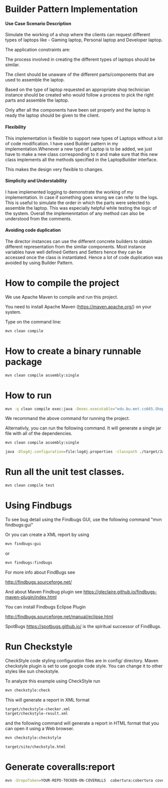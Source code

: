 # Builder Pattern Implementation

#### Use Case Scenario Description

Simulate the working of a shop where the clients can request different types of laptops like - Gaming laptop, Personal laptop and Developer laptop.


The application constraints are:

The process involved in creating the different types of laptops should be similar.

The client should be unaware of the different parts/components that are used to assemble the laptop.

Based on the type of laptop requested an appropriate shop technician instance should be created who would follow a process to pick the right parts and assemble the laptop.

Only after all the components have been set properly and the laptop is ready the laptop should be given to the client.



#### Flexibility
This implementation is flexible to support new types of Laptops without a lot of code modification. 
I have used Builder pattern in my implementation.Whenever a new type of Laptop is to be added, 
we just have to make a new class corresponding to it and make sure that this new class implements all the methods specified in the LaptopBuilder interface.

This makes the design very flexible to changes.


#### Simplicity and Understability
I have implemented logging to demonstrate the working of my implementation.
In case if something goes wrong we can refer to the logs.
This is useful to simulate the order in which the parts were selected to assemble the laptop.
This was especially helpful while testing the logic of the system.
Overall the implemenntation of any method can also be understood from the comments.


#### Avoiding code duplication

The director instances can use the different concrete builders to obtain different representation from the similar components.
Most instance variables have well defined Getters and Setters hence they can be accessed once the class is instantiated.
Hence a lot of code duplication was avoided by using Builder Pattern.




# How to compile the project

We use Apache Maven to compile and run this project. 

You need to install Apache Maven (https://maven.apache.org/)  on your system. 

Type on the command line: 

```bash
mvn clean compile
```

# How to create a binary runnable package 


```bash
mvn clean compile assembly:single
```


# How to run

```bash
mvn -q clean compile exec:java -Dexec.executable="edu.bu.met.cs665.Shop" -Dlog4j.configuration="file:log4j.properties"
```

We recommand the above command for running the project. 

Alternativly, you can run the following command. It will generate a single jar file with all of the dependencies. 

```bash
mvn clean compile assembly:single

java -Dlog4j.configuration=file:log4j.properties -classpath ./target/JavaProjectTemplate-1.0-SNAPSHOT-jar-with-dependencies.jar  edu.bu.met.cs665.Shop
```


# Run all the unit test classes.


```bash
mvn clean compile test

```

# Using Findbugs 

To see bug detail using the Findbugs GUI, use the following command "mvn findbugs:gui"

Or you can create a XML report by using  


```bash
mvn findbugs:gui 
```

or 


```bash
mvn findbugs:findbugs
```


For more info about FindBugs see 

http://findbugs.sourceforge.net/

And about Maven Findbug plugin see 
https://gleclaire.github.io/findbugs-maven-plugin/index.html


You can install Findbugs Eclipse Plugin 

http://findbugs.sourceforge.net/manual/eclipse.html



SpotBugs https://spotbugs.github.io/ is the spiritual successor of FindBugs.


# Run Checkstyle 

CheckStyle code styling configuration files are in config/ directory. Maven checkstyle plugin is set to use google code style. 
You can change it to other styles like sun checkstyle. 

To analyze this example using CheckStyle run 

```bash
mvn checkstyle:check
```

This will generate a report in XML format


```bash
target/checkstyle-checker.xml
target/checkstyle-result.xml
```

and the following command will generate a report in HTML format that you can open it using a Web browser. 

```bash
mvn checkstyle:checkstyle
```

```bash
target/site/checkstyle.html
```


# Generate  coveralls:report 

```bash
mvn -DrepoToken=YOUR-REPO-TOCKEN-ON-COVERALLS  cobertura:cobertura coveralls:report
```


